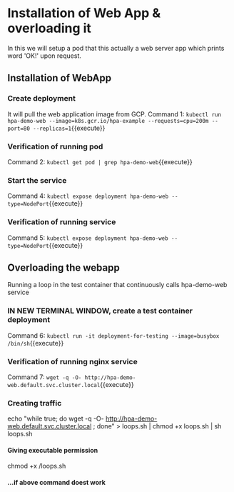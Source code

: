 # Installation of Web App & overloading it
In this we will setup a pod that this actually a web server app which prints word 'OK!' upon request.

## Installation of WebApp

### Create deployment 
It will pull the web application image from GCP.
Command 1: 
  `kubectl run hpa-demo-web --image=k8s.gcr.io/hpa-example --requests=cpu=200m --port=80 --replicas=1`{{execute}}

### Verification of running pod 
Command 2: 
  `kubectl get pod | grep hpa-demo-web`{{execute}}
  
### Start the service
Command 4: 
  	`kubectl expose deployment hpa-demo-web --type=NodePort`{{execute}}

### Verification of running service
Command 5: 
`kubectl expose deployment hpa-demo-web --type=NodePort`{{execute}}

## Overloading the webapp
Running a loop in the test container that continuously calls hpa-demo-web service

### IN NEW TERMINAL WINDOW, create a test container deployment
Command 6: 
`kubectl run -it deployment-for-testing --image=busybox /bin/sh`{{execute}}

### Verification of running nginx service
Command 7:
`wget -q -O- http://hpa-demo-web.default.svc.cluster.local`{{execute}}

### Creating traffic
echo "while true; do wget -q -O- http://hpa-demo-web.default.svc.cluster.local ; done" > loops.sh | chmod +x loops.sh | sh loops.sh

#### Giving executable permission
chmod +x /loops.sh

#### ...if above command doest work
